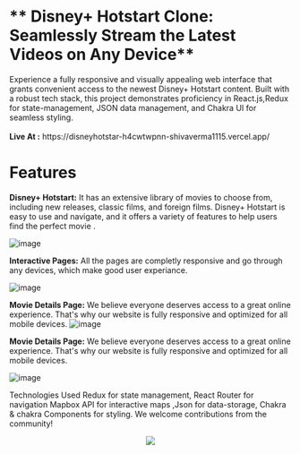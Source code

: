<h1>** Disney+ Hotstart Clone: Seamlessly Stream the Latest Videos on Any Device**</h1> 
Experience a fully responsive and visually appealing web interface that grants convenient access to the newest Disney+ Hotstart content. Built with a robust tech stack, this project demonstrates proficiency in React.js,Redux for state-management, JSON data management, and Chakra UI for seamless styling.
<br/>
<br/>
<b>Live At :</b> https://disneyhotstar-h4cwtwpnn-shivaverma1115.vercel.app/

# Features 

**Disney+ Hotstart:** It has an extensive library of movies to choose from, including new releases, classic films, and foreign films. Disney+ Hotstart is easy to use and navigate, and it offers a variety of features to help users find the perfect movie .

![image](https://res.cloudinary.com/dbbuqesjg/image/upload/v1705740880/Desney_hotstar/thumnails/laptop_fiiryz.png)

**Interactive Pages:** All the pages are completly responsive and go through any devices, which make good user experiance.

![image](https://res.cloudinary.com/dbbuqesjg/image/upload/v1705740880/Desney_hotstar/thumnails/Screenshot_30_c4btmn.png)


**Movie Details Page:** We believe everyone deserves access to a great online experience. That's why our website is fully responsive and optimized for all mobile devices.
![image](https://res.cloudinary.com/dbbuqesjg/image/upload/v1705740883/Desney_hotstar/thumnails/Screenshot_27_neoorr.png)

**Movie Details Page:** We believe everyone deserves access to a great online experience. That's why our website is fully responsive and optimized for all mobile devices.

![image](https://res.cloudinary.com/dbbuqesjg/image/upload/v1705740878/Desney_hotstar/thumnails/Screenshot_29_uvwyhz.png)

Technologies Used Redux for state management, React Router for navigation Mapbox API for interactive maps ,Json for data-storage, Chakra & chakra Components for styling. We welcome contributions from the community!

<p align="center">
  <a href="https://skillicons.dev">
    <img src="https://skillicons.dev/icons?i=react,js,redux,chakra-ui,react-slick,css,git" />
  </a>
</p>

